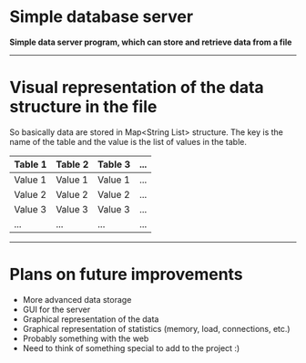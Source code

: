 # Simple database server
**Simple data server program, which can store and retrieve data from a file**

---
# Visual representation of the data structure in the file

So basically data are stored in Map<String List<String>> structure. The key is the name of the table and the value is the list of values in the table.


| Table 1 | Table 2 | Table 3 | ...     |
|---------| ------- | ------- | ------- |
| Value 1 | Value 1 | Value 1 | ...     |
| Value 2 | Value 2 | Value 2 | ...     |
| Value 3 | Value 3 | Value 3 | ...     |
| ...     | ...     | ...     | ...     |
---


# Plans on future improvements


- More advanced data storage
- GUI for the server
- Graphical representation of the data
- Graphical representation of statistics (memory, load, connections, etc.)
- Probably something with the web
- Need to think of something special to add to the project :)